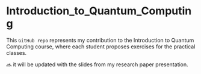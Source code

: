 # Introduction_to_Quantum_Computing

This `GitHub repo` represents my contribution to the Introduction to Quantum Computing course, where each student proposes exercises for the practical classes.

🔜 it will be updated with the slides from my research paper presentation.
